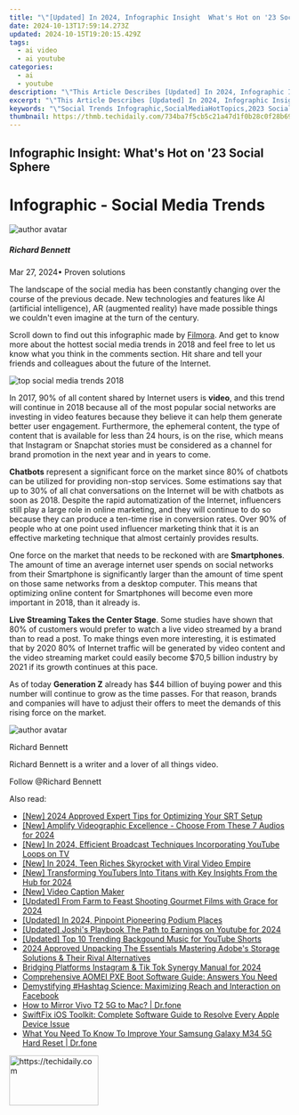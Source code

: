 ```yaml
---
title: "\"[Updated] In 2024, Infographic Insight  What's Hot on '23 Social Sphere\""
date: 2024-10-13T17:59:14.273Z
updated: 2024-10-15T19:20:15.429Z
tags:
  - ai video
  - ai youtube
categories:
  - ai
  - youtube
description: "\"This Article Describes [Updated] In 2024, Infographic Insight: What's Hot on '23 Social Sphere\""
excerpt: "\"This Article Describes [Updated] In 2024, Infographic Insight: What's Hot on '23 Social Sphere\""
keywords: "\"Social Trends Infographic,SocialMediaHotTopics,2023 Social Influence,Trending Socio-Graphs,Societal Sphere Insights,Infographics Social Hype,Hot Trends in Society\""
thumbnail: https://thmb.techidaily.com/734ba7f5cb5c21a47d1f0b28c0f28b69fa0ec96215f4c2ee497557b9ec2807d6.jpg
---
```


## Infographic Insight: What's Hot on '23 Social Sphere

# Infographic - Social Media Trends

![author avatar](https://images.wondershare.com/filmora/article-images/richard-bennett.jpg)

##### Richard Bennett

 Mar 27, 2024• Proven solutions

The landscape of the social media has been constantly changing over the course of the previous decade. New technologies and features like AI (artificial intelligence), AR (augmented reality) have made possible things we couldn't even imagine at the turn of the century.

Scroll down to find out this infographic made by [Filmora](https://tools.techidaily.com/wondershare/filmora/download/). And get to know more about the hottest social media trends in 2018 and feel free to let us know what you think in the comments section. Hit share and tell your friends and colleagues about the future of the Internet.

![top social media trends 2018](https://images.wondershare.com/filmora/article-images/top-social-media-trends-2018.jpg)

In 2017, 90% of all content shared by Internet users is **video**, and this trend will continue in 2018 because all of the most popular social networks are investing in video features because they believe it can help them generate better user engagement. Furthermore, the ephemeral content, the type of content that is available for less than 24 hours, is on the rise, which means that Instagram or Snapchat stories must be considered as a channel for brand promotion in the next year and in years to come.

**Chatbots** represent a significant force on the market since 80% of chatbots can be utilized for providing non-stop services. Some estimations say that up to 30% of all chat conversations on the Internet will be with chatbots as soon as 2018\. Despite the rapid automatization of the Internet, influencers still play a large role in online marketing, and they will continue to do so because they can produce a ten-time rise in conversion rates. Over 90% of people who at one point used influencer marketing think that it is an effective marketing technique that almost certainly provides results.

One force on the market that needs to be reckoned with are **Smartphones**. The amount of time an average internet user spends on social networks from their Smartphone is significantly larger than the amount of time spent on those same networks from a desktop computer. This means that optimizing online content for Smartphones will become even more important in 2018, than it already is.

**Live Streaming Takes the Center Stage**. Some studies have shown that 80% of customers would prefer to watch a live video streamed by a brand than to read a post. To make things even more interesting, it is estimated that by 2020 80% of Internet traffic will be generated by video content and the video streaming market could easily become $70,5 billion industry by 2021 if its growth continues at this pace.

As of today **Generation Z** already has $44 billion of buying power and this number will continue to grow as the time passes. For that reason, brands and companies will have to adjust their offers to meet the demands of this rising force on the market.

![author avatar](https://images.wondershare.com/filmora/article-images/richard-bennett.jpg)

Richard Bennett

Richard Bennett is a writer and a lover of all things video.

Follow @Richard Bennett

<ins class="adsbygoogle"
     style="display:block"
     data-ad-format="autorelaxed"
     data-ad-client="ca-pub-7571918770474297"
     data-ad-slot="1223367746"></ins>

<ins class="adsbygoogle"
     style="display:block"
     data-ad-client="ca-pub-7571918770474297"
     data-ad-slot="8358498916"
     data-ad-format="auto"
     data-full-width-responsive="true"></ins>

<span class="atpl-alsoreadstyle">Also read:</span>
<div><ul>
<li><a href="https://fox-http.techidaily.com/new-2024-approved-expert-tips-for-optimizing-your-srt-setup/"><u>[New] 2024 Approved Expert Tips for Optimizing Your SRT Setup</u></a></li>
<li><a href="https://youtube-blog.techidaily.com/mplify-videographic-excellence-choose-from-these-7-audios-for-2024/"><u>[New] Amplify Videographic Excellence - Choose From These 7 Audios for 2024</u></a></li>
<li><a href="https://youtube-blog.techidaily.com/n-2024-efficient-broadcast-techniques-incorporating-youtube-loops-on-tv/"><u>[New] In 2024, Efficient Broadcast Techniques Incorporating YouTube Loops on TV</u></a></li>
<li><a href="https://youtube-blog.techidaily.com/n-2024-teen-riches-skyrocket-with-viral-video-empire/"><u>[New] In 2024, Teen Riches Skyrocket with Viral Video Empire</u></a></li>
<li><a href="https://youtube-blog.techidaily.com/ransforming-youtubers-into-titans-with-key-insights-from-the-hub-for-2024/"><u>[New] Transforming YouTubers Into Titans with Key Insights From the Hub for 2024</u></a></li>
<li><a href="https://youtube-blog.techidaily.com/ideo-caption-maker/"><u>[New] Video Caption Maker</u></a></li>
<li><a href="https://fox-info.techidaily.com/updated-from-farm-to-feast-shooting-gourmet-films-with-grace-for-2024/"><u>[Updated] From Farm to Feast Shooting Gourmet Films with Grace for 2024</u></a></li>
<li><a href="https://youtube-blog.techidaily.com/ed-in-2024-pinpoint-pioneering-podium-places/"><u>[Updated] In 2024, Pinpoint Pioneering Podium Places</u></a></li>
<li><a href="https://youtube-blog.techidaily.com/ed-joshis-playbook-the-path-to-earnings-on-youtube-for-2024/"><u>[Updated] Joshi's Playbook The Path to Earnings on Youtube for 2024</u></a></li>
<li><a href="https://youtube-blog.techidaily.com/ed-top-10-trending-backgound-music-for-youtube-shorts/"><u>[Updated] Top 10 Trending Backgound Music for YouTube Shorts</u></a></li>
<li><a href="https://some-skills.techidaily.com/2024-approved-unpacking-the-essentials-mastering-adobes-storage-solutions-and-their-rival-alternatives/"><u>2024 Approved Unpacking The Essentials Mastering Adobe's Storage Solutions & Their Rival Alternatives</u></a></li>
<li><a href="https://extra-tips.techidaily.com/bridging-platforms-instagram-and-tik-tok-synergy-manual-for-2024/"><u>Bridging Platforms Instagram & Tik Tok Synergy Manual for 2024</u></a></li>
<li><a href="https://win-exceptional.techidaily.com/comprehensive-aomei-pxe-boot-software-guide-answers-you-need/"><u>Comprehensive AOMEI PXE Boot Software Guide: Answers You Need</u></a></li>
<li><a href="https://facebook.techidaily.com/demystifying-hashtag-science-maximizing-reach-and-interaction-on-facebook/"><u>Demystifying #Hashtag Science: Maximizing Reach and Interaction on Facebook</u></a></li>
<li><a href="https://screen-mirror.techidaily.com/how-to-mirror-vivo-t2-5g-to-mac-drfone-by-drfone-android/"><u>How to Mirror Vivo T2 5G to Mac? | Dr.fone</u></a></li>
<li><a href="https://data-safeguard.techidaily.com/swiftfix-ios-toolkit-complete-software-guide-to-resolve-every-apple-device-issue/"><u>SwiftFix iOS Toolkit: Complete Software Guide to Resolve Every Apple Device Issue</u></a></li>
<li><a href="https://techidaily.com/what-you-need-to-know-to-improve-your-samsung-galaxy-m34-5g-hard-reset-drfone-by-drfone-reset-android-reset-android/"><u>What You Need To Know To Improve Your Samsung Galaxy M34 5G Hard Reset | Dr.fone</u></a></li>
</ul></div>

<!-- affiliate ads begin -->
<a href="https://25home.pxf.io/c/5597632/2148638/16836" target="_top" id="2148638">
  <img src="//a.impactradius-go.com/display-ad/16836-2148638" border="0" alt="https://techidaily.com" width="160" height="90"/>
</a>
<img height="0" width="0" src="https://25home.pxf.io/i/5597632/2148638/16836" style="position:absolute;visibility:hidden;" border="0" />
<!-- affiliate ads end -->

